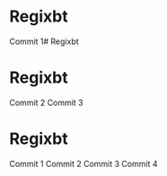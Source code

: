 # Regixbt
Commit 1# Regixbt
# Regixbt
Commit 2
Commit 3
# Regixbt
Commit 1
Commit 2
Commit 3
Commit 4

